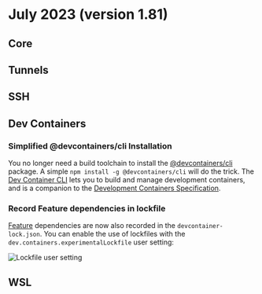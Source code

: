 # July 2023 (version 1.81)

## Core

## Tunnels

## SSH

## Dev Containers

### Simplified @devcontainers/cli Installation

You no longer need a build toolchain to install the [@devcontainers/cli](https://github.com/devcontainers/cli) package. A simple `npm install -g @devcontainers/cli` will do the trick. The [Dev Container CLI](https://code.visualstudio.com/docs/devcontainers/devcontainer-cli) lets you to build and manage development containers, and is a companion to the [Development Containers Specification](https://containers.dev).

### Record Feature dependencies in lockfile

[Feature](https://code.visualstudio.com/docs/devcontainers/containers#_dev-container-features) dependencies are now also recorded in the `devcontainer-lock.json`. You can enable the use of lockfiles with the `dev.containers.experimentalLockfile` user setting:

![Lockfile user setting](images/v1_81/lockfile-setting.png)

## WSL
